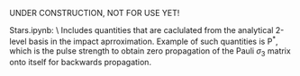 UNDER CONSTRUCTION, NOT FOR USE YET!

Stars.ipynb: \\
Includes quantities that are caclulated from the analytical 2-level basis in the impact aprroximation. 
Example of such quantities is P$^{*}$, which is the pulse strength to obtain zero propagation of the Pauli $\sigma_3$ 
matrix onto itself for backwards propagation.
